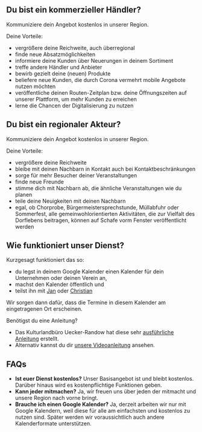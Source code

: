 ## Du bist ein kommerzieller Händler?

Kommuniziere dein Angebot kostenlos in unserer Region.

Deine Vorteile:

- vergrößere deine Reichweite, auch überregional
- finde neue Absatzmöglichkeiten
- informiere deine Kunden über Neuerungen in deinem Sortiment
- treffe andere Händler und Anbieter
- bewirb gezielt deine (neuen) Produkte
- beliefere neue Kunden, die durch Corona vermehrt mobile Angebote nutzen möchten
- veröffentliche deinen Routen-Zeitplan bzw. deine Öffnungszeiten auf unserer Plattform, um mehr
  Kunden zu erreichen
- lerne die Chancen der Digitalisierung zu nutzen

## Du bist ein regionaler Akteur?

Kommuniziere dein Angebot kostenlos in unserer Region.

Deine Vorteile:

- vergrößere deine Reichweite
- bleibe mit deinen Nachbarn in Kontakt auch bei Kontaktbeschränkungen
- sorge für mehr Besucher deiner Veranstaltungen
- finde neue Freunde
- stimme dich mit Nachbarn ab, die ähnliche Veranstaltungen wie du planen
- teile deine Neuigkeiten mit deinen Nachbarn
- egal, ob Chorprobe, Bürgermeistersprechstunde, Müllabfuhr oder Sommerfest, alle
  gemeinwohlorientierten Aktivitäten, die zur Vielfalt des Dorflebens beitragen, können auf Schafe
  vorm Fenster veröffentlicht werden

## Wie funktioniert unser Dienst?

Kurzgesagt funktioniert das so:

- du legst in deinem Google Kalender einen Kalender für dein Unternehmen oder deinen Verein an,
- machst den Kalender öffentlich und
- teilst ihn mit [Jan](mailto:jan@schafe-vorm-fenster.de) oder
  [Christian](mailto:christian@schafe-vorm-fenster.de)

Wir sorgen dann dafür, dass die Termine in diesem Kalender am eingetragenen Ort erscheinen.

Benötigst du eine Anleitung?

- Das Kulturlandbüro Uecker-Randow hat diese sehr
  [ausführliche Anleitung](https://drive.google.com/file/d/1zgpBS41osGJiYB5VD-228xpseAYZqbZ1/view?usp=sharing)
  erstellt.
- Alternativ kannst du dir [unsere Videoanleitung](https://www.youtube.com/watch?v=usCKCY1-05A)
  ansehen.

## FAQs

- **Ist euer Dienst kostenlos?** Unser Basisangebot ist und bleibt kostenlos. Darüber hinaus wird es
  kostenpflichtige Funktionen geben.
- **Kann jeder mitmachen?** Ja, wir freuen uns über jeden der mitmacht und unsere Region nach vorne
  bringt.
- **Brauche ich einen Google Kalender?** Ja, derzeit arbeiten wir nur mit Google Kalendern, weil
  diese für alle am einfachsten und kostenlos zu nutzen sind. Später werden wir voraussichtlich auch
  andere Kalenderformate unterstützen.
